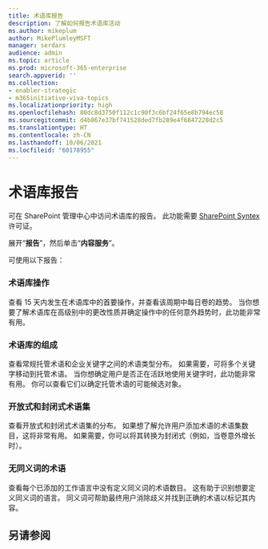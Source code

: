 ```yaml
---
title: 术语库报告
description: 了解如何报告术语库活动
ms.author: mikeplum
author: MikePlumleyMSFT
manager: serdars
audience: admin
ms.topic: article
ms.prod: microsoft-365-enterprise
search.appverid: ''
ms.collection:
- enabler-strategic
- m365initiative-viva-topics
ms.localizationpriority: high
ms.openlocfilehash: 80dc8d3750f112c1c90f3c6bf24f65e8b794ec58
ms.sourcegitcommit: d4b867e37bf741528ded7fb289e4f6847228d2c5
ms.translationtype: HT
ms.contentlocale: zh-CN
ms.lasthandoff: 10/06/2021
ms.locfileid: "60178955"
---
```

# <a name="term-store-reports"></a>术语库报告

可在 SharePoint 管理中心中访问术语库的报告。 此功能需要 [SharePoint Syntex](index.md) 许可证。

展开“**报告**”，然后单击“**内容服务**”。

可使用以下报告：

### <a name="term-store-operations"></a>术语库操作

查看 15 天内发生在术语库中的首要操作，并查看该周期中每日卷的趋势。 当你想要了解术语库在高级别中的更改性质并确定操作中的任何意外趋势时，此功能非常有用。 

### <a name="term-store-composition"></a>术语库的组成

查看常规托管术语和企业关键字之间的术语类型分布。 如果需要，可将多个关键字移动到托管术语。 当你想确定用户是否正在活跃地使用关键字时，此功能非常有用。 你可以查看它们以确定托管术语的可能候选对象。

### <a name="open-and-closed-term-sets"></a>开放式和封闭式术语集

查看开放式和封闭式术语集的分布。 如果想了解允许用户添加术语的术语集数目，这将非常有用。 如果需要，你可以将其转换为封闭式（例如，当卷意外增长时）。 

### <a name="terms-without-synonyms"></a>无同义词的术语

查看每个已添加的工作语言中没有定义同义词的术语数目。 这有助于识别想要定义同义词的语言。 同义词可帮助最终用户消除歧义并找到正确的术语以标记其内容。

## <a name="see-also"></a>另请参阅



  






